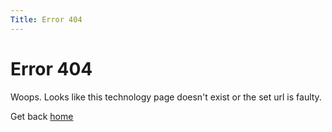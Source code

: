 ```yaml
---
Title: Error 404
---
```


# Error 404

Woops. Looks like this technology page doesn't exist or the set url is faulty.

Get back <a href="%base_url%?">home</a></td>
